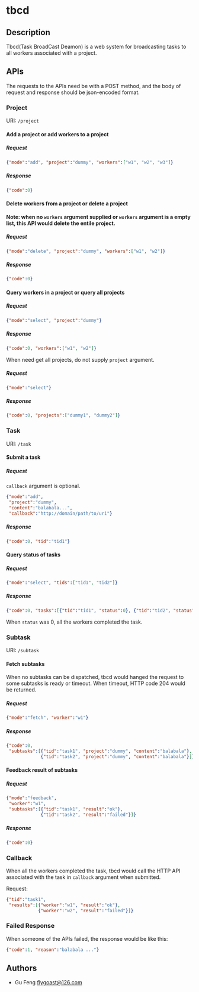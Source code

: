# tbcd

## Description

Tbcd(Task BroadCast Deamon) is a web system for broadcasting tasks to all
workers associated with a project.

## APIs

The requests to the APIs need be with a  POST method, and the body of request
and response should be json-encoded format.

### Project

URI: `/project`

#### Add a project or add workers to a project

##### Request
```json
{"mode":"add", "project":"dummy", "workers":["w1", "w2", "w3"]}
```
##### Response
```json
{"code":0}
```

#### Delete workers from a project or delete a project

**Note: when no `workers` argument supplied or `workers` argument is a empty
list, this API would delete the entile project.**

##### Request
```json
{"mode":"delete", "project":"dummy", "workers":["w1", "w2"]}
```

##### Response
```json
{"code":0}
```

#### Query workers in a project or query all projects

##### Request
```json
{"mode":"select", "project":"dummy"}
```
##### Response
```json
{"code":0, "workers":["w1", "w2"]}
```
When need get all projects, do not supply `project` argument.

##### Request
```json
{"mode":"select"}
```

##### Response
```json
{"code":0, "projects":["dummy1", "dummy2"]}
```

### Task

URI: `/task`

#### Submit a task

##### Request
`callback` argument is optional.
```json
{"mode":"add",
 "project":"dummy",
 "content":"balabala...",
 "callback":"http://domain/path/to/uri"}
```
##### Response
```json
{"code":0, "tid":"tid1"}
```

#### Query status of tasks

##### Request
```json
{"mode":"select", "tids":["tid1", "tid2"]}
```

##### Response
```json
{"code":0, "tasks":[{"tid":"tid1", "status":0}, {"tid":"tid2", "status":3}]
```
When `status` was 0, all the workers completed the task.

### Subtask

URI: `/subtask`

#### Fetch subtasks

When no subtasks can be dispatched, tbcd would hanged the request to some
subtasks is ready or timeout. When timeout, HTTP code 204 would be returned.

##### Request
```json
{"mode":"fetch", "worker":"w1"}
```

##### Response
```json
{"code":0,
 "subtasks":[{"tid":"task1", "project":"dummy", "content":"balabala"},
             {"tid":"task2", "project":"dummy", "content":"balabala"}]}
```

#### Feedback result of subtasks

##### Request
```json
{"mode":"feedback",
 "worker":"w1",
 "subtasks":[{"tid":"task1", "result":"ok"},
             {"tid":"task2", "result":"failed"}]}
```

##### Response
```json
{"code":0}
```
### Callback

When all the workers completed the task, tbcd would call the HTTP API associated with the task in `callback` argument when submitted.

Request:
```json
{"tid":"task1",
 "results":[{"worker":"w1", "result":"ok"},
            {"worker":"w2", "result":"failed"}]}
```

### Failed Response

When someone of the APIs failed, the response would be like this:
```json
{"code":1, "reason":"balabala ..."}
```

## Authors

- Gu Feng <flygoast@126.com>
